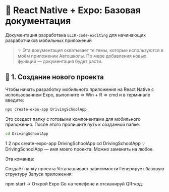 # 📱 React Native + Expo: Базовая документация
Документация разработана `ELIK-code-exciting` для начинающих разработчиков мобильных приложений

> ✨ Эта документация охватывает те темы, которые используются в моём приложении Автошколы. По мере добавления новых функций — документация будет расти. 

## 🚀 1. Создание нового проекта
Чтобы начать разработку мобильного приложения на React Native с использованием Expo, выполните => Win + R => cmd и в терминале введите:

```bash
npx create-expo-app DrivingSchoolApp
```
Это создаст папку с готовыми компонентами для мобильного приложения.
После этого пропишите путь к созданной папке:
```bash
cd DrivingSchoolApp
```

1
2
npx create-expo-app DrivingSchoolApp
cd DrivingSchoolApp
💡 DrivingSchoolApp — имя моего проекта. Можно заменить на любое. 

Эта команда:

Создаёт папку проекта
Устанавливает зависимости
Генерирует базовую структуру
Запуск приложения:

npm start
→ Открой Expo Go на телефоне и отсканируй QR-код.
